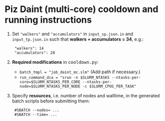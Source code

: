 # Piz Daint (multi-core) cooldown and running instructions

1. Set `"walkers"` and `"accumulators"` in `input_sp.json.in` and `input_tp.json.in` such that **walkers + accumulators = 34**, e.g.:

        "walkers": 14
        "accumulators": 20

2. **Required modifications** in <tt>cooldown.py</tt>:

    * `batch_tmpl = "job_daint_mc.slm"` (Add path if necessary.)
    * `run_command_dca = "srun -n $SLURM_NTASKS --ntasks-per-core=$SLURM_NTASKS_PER_CORE --ntasks-per-node=$SLURM_NTASKS_PER_NODE -c $SLURM_CPUS_PER_TASK"`

3. Specify **resources**, i.e. number of nodes and walltime, in the generated batch scripts before submitting them:
    
        #SBATCH --nodes= ...
        #SBATCH --time= ...
